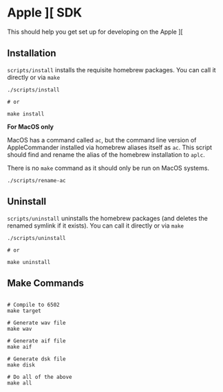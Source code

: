 # Apple ][ SDK

This should help you get set up for developing on the Apple ][

## Installation

`scripts/install` installs the requisite homebrew packages. You can call it directly or via `make`

```
./scripts/install

# or

make install
```

**For MacOS only**

MacOS has a command called `ac`, but the command line version of AppleCommander installed via homebrew aliases itself as `ac`. This script should find and rename the alias of the homebrew installation to `aplc`.

There is no `make` command as it should only be run on MacOS systems.

```
./scripts/rename-ac
```

## Uninstall

`scripts/uninstall` uninstalls the homebrew packages (and deletes the renamed symlink if it exists). You can call it directly or via `make`

```
./scripts/uninstall

# or

make uninstall
```

## Make Commands

```

# Compile to 6502
make target

# Generate wav file
make wav

# Generate aif file
make aif

# Generate dsk file
make disk

# Do all of the above
make all
```